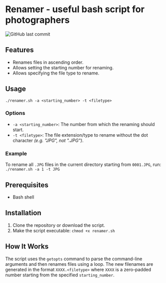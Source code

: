 # Renamer - useful bash script for photographers
![GitHub last commit](https://img.shields.io/github/last-commit/allenvox/renamer)<br>
## Features
- Renames files in ascending order.
- Allows setting the starting number for renaming.
- Allows specifying the file type to rename.
## Usage
`./renamer.sh -a <starting_number> -t <filetype>`
### Options
- `-a <starting_number>`: The number from which the renaming should start.
- `-t <filetype>`: The file extension/type to rename without the dot character *(e.g. "JPG", not ".JPG")*.
### Example
To rename all `.JPG` files in the current directory starting from `0001.JPG`, run:
`./renamer.sh -a 1 -t JPG`
## Prerequisites
- Bash shell
## Installation
1. Clone the repository or download the script.
2. Make the script executable:
`chmod +x renamer.sh`
## How It Works
The script uses the `getopts` command to parse the command-line arguments and then renames files using a loop. The new filenames are generated in the format `XXXX.<filetype>` where `XXXX` is a zero-padded number starting from the specified `starting_number`.
